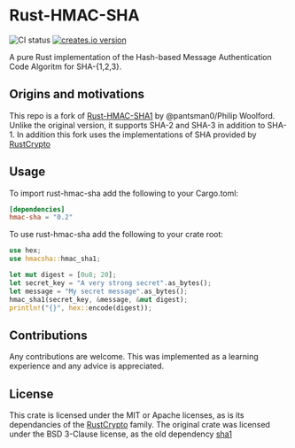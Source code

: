 # Rust-HMAC-SHA

![CI status](https://github.com/lrazovic/rust-hmac-sha1/actions/workflows/ci.yml/badge.svg)
[![creates.io version](https://img.shields.io/crates/v/hmac-sha)](https://crates.io/crates/hmac-sha)

A pure Rust implementation of the Hash-based Message Authentication Code Algoritm for SHA-{1,2,3}.

## Origins and motivations

This repo is a fork of [Rust-HMAC-SHA1](https://github.com/pantsman0/rust-hmac-sha1) by @pantsman0/Philip Woolford.
Unlike the original version, it supports SHA-2 and SHA-3 in addition to SHA-1. In addition this fork uses the implementations of SHA provided by [RustCrypto](https://github.com/RustCrypto/hashes)

## Usage

To import rust-hmac-sha add the following to your Cargo.toml:

```toml
[dependencies]
hmac-sha = "0.2"
```

To use rust-hmac-sha add the following to your crate root:

```rust
use hex;
use hmacsha::hmac_sha1;

let mut digest = [0u8; 20];
let secret_key = "A very strong secret".as_bytes();
let message = "My secret message".as_bytes();
hmac_sha1(secret_key, &message, &mut digest);
println!("{}", hex::encode(digest));
```

## Contributions

Any contributions are welcome. This was implemented as a learning experience and any advice is appreciated.

## License

This crate is licensed under the MIT or Apache licenses, as is its dependancies of the [RustCrypto](https://github.com/RustCrypto/hashes) family.
The original crate was licensed under the BSD 3-Clause license, as the old dependency [sha1](https://github.com/mitsuhiko/rust-sha1)